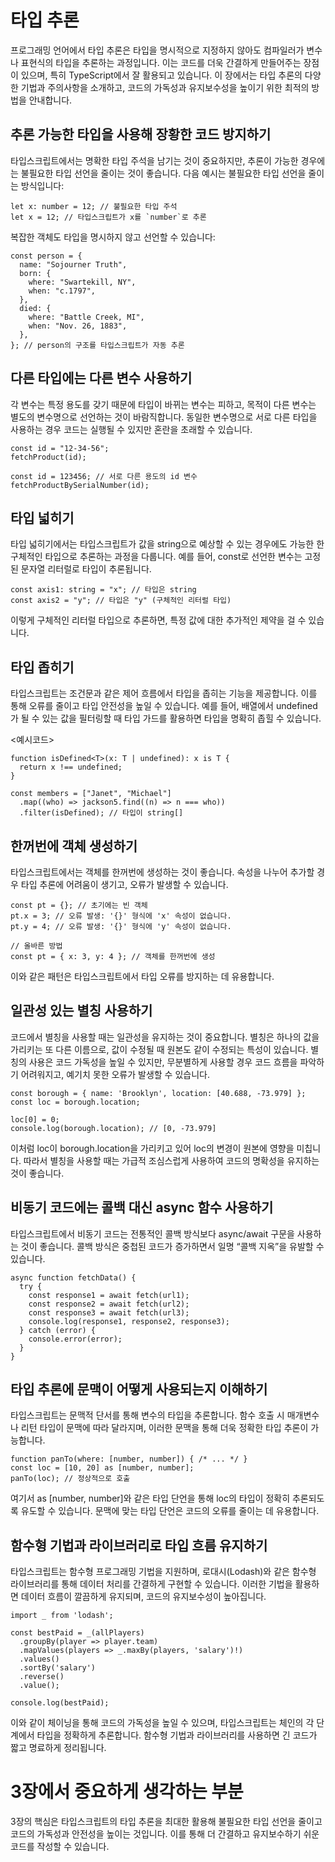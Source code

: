 # 타입 추론

프로그래밍 언어에서 타입 추론은 타입을 명시적으로 지정하지 않아도 컴파일러가 변수나 표현식의 타입을 추론하는 과정입니다. 이는 코드를 더욱 간결하게 만들어주는 장점이 있으며, 특히 TypeScript에서 잘 활용되고 있습니다. 이 장에서는 타입 추론의 다양한 기법과 주의사항을 소개하고, 코드의 가독성과 유지보수성을 높이기 위한 최적의 방법을 안내합니다.

## 추론 가능한 타입을 사용해 장황한 코드 방지하기
타입스크립트에서는 명확한 타입 주석을 남기는 것이 중요하지만, 추론이 가능한 경우에는 불필요한 타입 선언을 줄이는 것이 좋습니다. 다음 예시는 불필요한 타입 선언을 줄이는 방식입니다:

```tsx
let x: number = 12; // 불필요한 타입 주석
let x = 12; // 타입스크립트가 x를 `number`로 추론
```

복잡한 객체도 타입을 명시하지 않고 선언할 수 있습니다:

```tsx
const person = {
  name: "Sojourner Truth",
  born: {
    where: "Swartekill, NY",
    when: "c.1797",
  },
  died: {
    where: "Battle Creek, MI",
    when: "Nov. 26, 1883",
  },
}; // person의 구조를 타입스크립트가 자동 추론
```


## 다른 타입에는 다른 변수 사용하기

각 변수는 특정 용도를 갖기 때문에 타입이 바뀌는 변수는 피하고, 목적이 다른 변수는 별도의 변수명으로 선언하는 것이 바람직합니다. 동일한 변수명으로 서로 다른 타입을 사용하는 경우 코드는 실행될 수 있지만 혼란을 초래할 수 있습니다.
```tsx
const id = "12-34-56";
fetchProduct(id);

const id = 123456; // 서로 다른 용도의 id 변수
fetchProductBySerialNumber(id); 
```


## 타입 넓히기
타입 넓히기에서는 타입스크립트가 값을 string으로 예상할 수 있는 경우에도 가능한 한 구체적인 타입으로 추론하는 과정을 다룹니다. 예를 들어, const로 선언한 변수는 고정된 문자열 리터럴로 타입이 추론됩니다.

```tsx
const axis1: string = "x"; // 타입은 string
const axis2 = "y"; // 타입은 "y" (구체적인 리터럴 타입)

```
이렇게 구체적인 리터럴 타입으로 추론하면, 특정 값에 대한 추가적인 제약을 걸 수 있습니다.

## 타입 좁히기
타입스크립트는 조건문과 같은 제어 흐름에서 타입을 좁히는 기능을 제공합니다. 이를 통해 오류를 줄이고 타입 안전성을 높일 수 있습니다. 예를 들어, 배열에서 undefined가 될 수 있는 값을 필터링할 때 타입 가드를 활용하면 타입을 명확히 좁힐 수 있습니다.

<예시코드>
```tsx
function isDefined<T>(x: T | undefined): x is T {
  return x !== undefined;
}

const members = ["Janet", "Michael"]
  .map((who) => jackson5.find((n) => n === who))
  .filter(isDefined); // 타입이 string[]
```

## 한꺼번에 객체 생성하기
타입스크립트에서는 객체를 한꺼번에 생성하는 것이 좋습니다. 속성을 나누어 추가할 경우 타입 추론에 어려움이 생기고, 오류가 발생할 수 있습니다.

```tsx
const pt = {}; // 초기에는 빈 객체
pt.x = 3; // 오류 발생: '{}' 형식에 'x' 속성이 없습니다.
pt.y = 4; // 오류 발생: '{}' 형식에 'y' 속성이 없습니다.

// 올바른 방법
const pt = { x: 3, y: 4 }; // 객체를 한꺼번에 생성
```
이와 같은 패턴은 타입스크립트에서 타입 오류를 방지하는 데 유용합니다.


## 일관성 있는 별칭 사용하기
코드에서 별칭을 사용할 때는 일관성을 유지하는 것이 중요합니다. 별칭은 하나의 값을 가리키는 또 다른 이름으로, 값이 수정될 때 원본도 같이 수정되는 특성이 있습니다. 별칭의 사용은 코드 가독성을 높일 수 있지만, 무분별하게 사용할 경우 코드 흐름을 파악하기 어려워지고, 예기치 못한 오류가 발생할 수 있습니다.

```tsx
const borough = { name: 'Brooklyn', location: [40.688, -73.979] };
const loc = borough.location;

loc[0] = 0;
console.log(borough.location); // [0, -73.979]
```
이처럼 loc이 borough.location을 가리키고 있어 loc의 변경이 원본에 영향을 미칩니다. 따라서 별칭을 사용할 때는 가급적 조심스럽게 사용하여 코드의 명확성을 유지하는 것이 좋습니다.

## 비동기 코드에는 콜백 대신 async 함수 사용하기
타입스크립트에서 비동기 코드는 전통적인 콜백 방식보다 async/await 구문을 사용하는 것이 좋습니다. 콜백 방식은 중첩된 코드가 증가하면서 일명 “콜백 지옥”을 유발할 수 있습니다.


```tsx
async function fetchData() {
  try {
    const response1 = await fetch(url1);
    const response2 = await fetch(url2);
    const response3 = await fetch(url3);
    console.log(response1, response2, response3);
  } catch (error) {
    console.error(error);
  }
}

```

## 타입 추론에 문맥이 어떻게 사용되는지 이해하기
타입스크립트는 문맥적 단서를 통해 변수의 타입을 추론합니다. 함수 호출 시 매개변수나 리턴 타입이 문맥에 따라 달라지며, 이러한 문맥을 통해 더욱 정확한 타입 추론이 가능합니다.

```tsx
function panTo(where: [number, number]) { /* ... */ }
const loc = [10, 20] as [number, number];
panTo(loc); // 정상적으로 호출
```

여기서 as [number, number]와 같은 타입 단언을 통해 loc의 타입이 정확히 추론되도록 유도할 수 있습니다. 문맥에 맞는 타입 단언은 코드의 오류를 줄이는 데 유용합니다.

## 함수형 기법과 라이브러리로 타입 흐름 유지하기
타입스크립트는 함수형 프로그래밍 기법을 지원하며, 로대시(Lodash)와 같은 함수형 라이브러리를 통해 데이터 처리를 간결하게 구현할 수 있습니다. 이러한 기법을 활용하면 데이터 흐름이 깔끔하게 유지되며, 코드의 유지보수성이 높아집니다.

```tsx
import _ from 'lodash';

const bestPaid = _(allPlayers)
  .groupBy(player => player.team)
  .mapValues(players => _.maxBy(players, 'salary')!)
  .values()
  .sortBy('salary')
  .reverse()
  .value();

console.log(bestPaid);
```
이와 같이 체이닝을 통해 코드의 가독성을 높일 수 있으며, 타입스크립트는 체인의 각 단계에서 타입을 정확하게 추론합니다. 함수형 기법과 라이브러리를 사용하면 긴 코드가 짧고 명료하게 정리됩니다.

# 3장에서 중요하게 생각하는 부분
3장의 핵심은 타입스크립트의 타입 추론을 최대한 활용해 불필요한 타입 선언을 줄이고 코드의 가독성과 안전성을 높이는 것입니다. 이를 통해 더 간결하고 유지보수하기 쉬운 코드를 작성할 수 있습니다.







